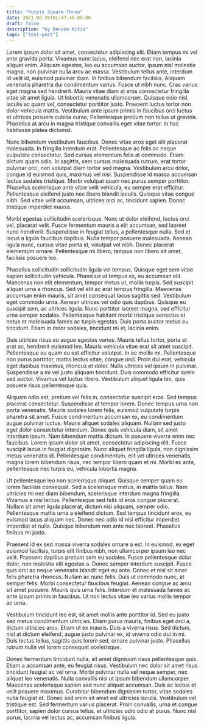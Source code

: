```yaml
---
title: "Purple Square Three"
date: 2021-08-26T01:47:40-05:00
draft: false
description: "by Benson Kitia"
tags: ["test-post"]
---
```


Lorem ipsum dolor sit amet, consectetur adipiscing elit. Etiam tempus mi vel ante gravida porta. Vivamus nunc lacus, eleifend nec erat non, lacinia aliquet enim. Aliquam egestas, leo eu accumsan auctor, ipsum nisl molestie magna, non pulvinar nulla arcu ac massa. Vestibulum tellus ante, interdum id velit id, euismod pulvinar diam. In finibus bibendum facilisis. Aliquam venenatis pharetra dui condimentum varius. Fusce ut nibh nunc. Cras varius eget magna sed hendrerit. Mauris vitae diam at eros consectetur fringilla vitae sit amet ligula. Ut lobortis venenatis ullamcorper. Quisque odio nisl, iaculis ac quam vel, consectetur porttitor justo. Praesent luctus tortor non dolor vehicula mattis. Vestibulum ante ipsum primis in faucibus orci luctus et ultrices posuere cubilia curae; Pellentesque pretium non tellus ut gravida. Phasellus at arcu in magna tristique convallis eget vitae tortor. In hac habitasse platea dictumst.

Nunc bibendum vestibulum faucibus. Donec vitae eros eget elit placerat malesuada. In fringilla interdum erat. Pellentesque ac felis ac neque vulputate consectetur. Sed cursus elementum felis at commodo. Etiam dictum quam odio. In sagittis, sem cursus malesuada rutrum, erat tortor pulvinar orci, non volutpat diam tortor sed magna. Vestibulum arcu dolor, congue id euismod quis, maximus vel nisi. Suspendisse id massa accumsan lectus sodales tristique. Morbi volutpat quam nec purus semper porttitor. Phasellus scelerisque ante vitae velit vehicula, eu semper erat efficitur. Pellentesque eleifend justo nec libero blandit iaculis. Quisque vitae congue nibh. Sed vitae velit accumsan, ultrices orci ac, tincidunt sapien. Donec tristique imperdiet massa.

Morbi egestas sollicitudin scelerisque. Nunc ut dolor eleifend, luctus orci vel, placerat velit. Fusce fermentum mauris a elit accumsan, sed laoreet nunc hendrerit. Suspendisse in feugiat tellus, a pellentesque nulla. Sed et lacus a ligula faucibus dapibus. Nulla tempor posuere malesuada. Aenean ligula nunc, cursus vitae porta id, volutpat vel nibh. Donec placerat elementum ornare. Pellentesque mi libero, tempus non libero sit amet, facilisis posuere leo.

Phasellus sollicitudin sollicitudin ligula vel tempus. Quisque eget sem vitae sapien sollicitudin vehicula. Phasellus ut tempus ex, eu accumsan elit. Maecenas non elit elementum, tempor metus ut, mollis turpis. Sed suscipit aliquet urna a rhoncus. Sed vel elit ac erat tempus fringilla. Maecenas accumsan enim mauris, sit amet consequat lacus sagittis sed. Vestibulum eget commodo urna. Aenean ultrices vel odio quis dapibus. Quisque eu suscipit sem, ac ultrices ligula. Nunc porttitor laoreet magna, sed efficitur urna semper sodales. Pellentesque habitant morbi tristique senectus et netus et malesuada fames ac turpis egestas. Duis porta auctor metus eu tincidunt. Etiam in dolor sodales, tincidunt mi et, lacinia enim.

Duis ultrices risus eu augue egestas varius. Mauris tellus tortor, porta et erat ac, hendrerit euismod leo. Mauris vehicula vitae erat sit amet suscipit. Pellentesque eu quam eu est efficitur volutpat. In ac mollis mi. Pellentesque non purus porttitor, mattis lectus vitae, congue orci. Proin dui erat, vehicula eget dapibus maximus, rhoncus et dolor. Nulla ultrices vel ipsum in pulvinar. Suspendisse a mi vel justo aliquam tincidunt. Duis commodo efficitur lorem sed auctor. Vivamus vel luctus libero. Vestibulum aliquet ligula leo, quis posuere risus pellentesque quis.

Aliquam odio est, pretium vel felis in, consectetur suscipit eros. Sed tempus placerat consectetur. Suspendisse at tempor lorem. Donec tempus urna non porta venenatis. Mauris sodales lorem felis, euismod vulputate turpis pharetra sit amet. Fusce condimentum accumsan ex, eu condimentum augue pulvinar luctus. Mauris aliquet sodales aliquam. Nullam sed justo eget dolor consectetur interdum. Donec quis vehicula diam, sit amet interdum ipsum. Nam bibendum mattis dictum. In posuere viverra enim nec faucibus. Lorem ipsum dolor sit amet, consectetur adipiscing elit. Fusce suscipit lacus in feugiat dignissim. Nunc aliquet fringilla ligula, non dignissim metus venenatis id. Pellentesque condimentum, elit vel ultrices venenatis, magna lorem bibendum risus, nec tempor libero quam et mi. Morbi ex ante, pellentesque nec turpis eu, vehicula lobortis magna.

Ut pellentesque leo non scelerisque aliquet. Quisque semper quam eu lorem facilisis consequat. Sed a scelerisque metus, in mattis tellus. Nam ultricies mi nec diam bibendum, scelerisque interdum magna fringilla. Vivamus a nisi lectus. Pellentesque sed felis id eros congue placerat. Nullam sit amet ligula placerat, dictum nisi aliquam, semper odio. Pellentesque mattis urna a eleifend dictum. Sed tempus tincidunt eros, eu euismod lacus aliquam nec. Donec nec odio id nisi efficitur imperdiet imperdiet et nulla. Quisque bibendum non ante nec laoreet. Phasellus finibus mi justo.

Praesent id ex sed massa viverra sodales ornare a est. In euismod, ex eget euismod facilisis, turpis elit finibus nibh, non ullamcorper ipsum leo nec velit. Praesent dapibus pretium sem eu sodales. Fusce pellentesque dolor dolor, non molestie elit egestas a. Donec semper interdum suscipit. Fusce quis orci ac neque venenatis blandit eget eu ante. Donec et nisl sit amet felis pharetra rhoncus. Nullam ac nunc felis. Duis ut commodo nunc, at semper felis. Morbi consectetur faucibus feugiat. Aenean congue ac arcu sit amet posuere. Mauris quis urna felis. Interdum et malesuada fames ac ante ipsum primis in faucibus. Ut non lectus vitae leo varius mollis tempor ac urna.

Vestibulum tincidunt leo est, sit amet mollis ante porttitor id. Sed eu justo sed metus condimentum ultricies. Etiam purus mauris, finibus eget orci a, dictum ultricies arcu. Etiam ut ex mauris. Duis a viverra risus. Sed dictum, nisl at dictum eleifend, augue justo pulvinar ex, id viverra odio dui in mi. Duis lectus tellus, sagittis quis lorem sed, ornare pulvinar justo. Phasellus rutrum nulla vel lorem consequat scelerisque.

Donec fermentum tincidunt nulla, sit amet dignissim risus pellentesque quis. Etiam a accumsan ante, eu feugiat risus. Vestibulum nec dolor sit amet risus tincidunt feugiat ac vel urna. Morbi pulvinar nulla vel neque semper, nec aliquet leo venenatis. Nulla convallis nisi ut ipsum bibendum ullamcorper. Maecenas scelerisque sapien sed nunc aliquet accumsan. Duis ac lectus et velit posuere maximus. Curabitur bibendum dignissim tortor, vitae sodales nulla feugiat et. Donec sed enim sit amet est ultricies iaculis. Vestibulum vel tristique est. Sed fermentum varius placerat. Proin convallis, urna et congue porttitor, sapien dolor cursus tellus, et ultricies odio odio at purus. Nunc nisl purus, lacinia vel lectus ac, accumsan finibus ligula.
